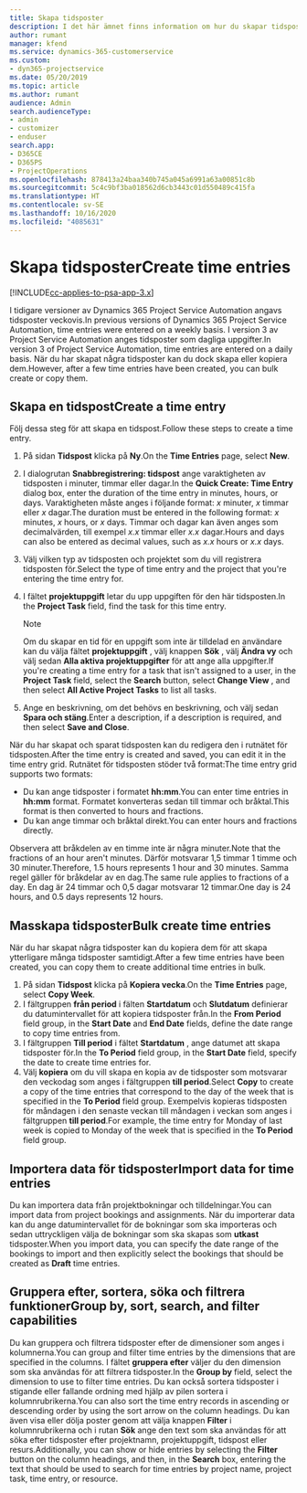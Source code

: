 ```yaml
---
title: Skapa tidsposter
description: I det här ämnet finns information om hur du skapar tidsposter.
author: rumant
manager: kfend
ms.service: dynamics-365-customerservice
ms.custom:
- dyn365-projectservice
ms.date: 05/20/2019
ms.topic: article
ms.author: rumant
audience: Admin
search.audienceType:
- admin
- customizer
- enduser
search.app:
- D365CE
- D365PS
- ProjectOperations
ms.openlocfilehash: 878413a24baa340b745a045a6991a63a00851c8b
ms.sourcegitcommit: 5c4c9bf3ba018562d6cb3443c01d550489c415fa
ms.translationtype: HT
ms.contentlocale: sv-SE
ms.lasthandoff: 10/16/2020
ms.locfileid: "4085631"
---
```

# <a name="create-time-entries"></a><span data-ttu-id="99702-103">Skapa tidsposter</span><span class="sxs-lookup"><span data-stu-id="99702-103">Create time entries</span></span>

[!INCLUDE[cc-applies-to-psa-app-3.x](../includes/cc-applies-to-psa-app-3x.md)]

<span data-ttu-id="99702-104">I tidigare versioner av Dynamics 365 Project Service Automation angavs tidsposter veckovis.</span><span class="sxs-lookup"><span data-stu-id="99702-104">In previous versions of Dynamics 365 Project Service Automation, time entries were entered on a weekly basis.</span></span> <span data-ttu-id="99702-105">I version 3 av Project Service Automation anges tidsposter som dagliga uppgifter.</span><span class="sxs-lookup"><span data-stu-id="99702-105">In version 3 of Project Service Automation, time entries are entered on a daily basis.</span></span> <span data-ttu-id="99702-106">När du har skapat några tidsposter kan du dock skapa eller kopiera dem.</span><span class="sxs-lookup"><span data-stu-id="99702-106">However, after a few time entries have been created, you can bulk create or copy them.</span></span>

## <a name="create-a-time-entry"></a><span data-ttu-id="99702-107">Skapa en tidspost</span><span class="sxs-lookup"><span data-stu-id="99702-107">Create a time entry</span></span>

<span data-ttu-id="99702-108">Följ dessa steg för att skapa en tidspost.</span><span class="sxs-lookup"><span data-stu-id="99702-108">Follow these steps to create a time entry.</span></span>

1. <span data-ttu-id="99702-109">På sidan **Tidspost** klicka på **Ny**.</span><span class="sxs-lookup"><span data-stu-id="99702-109">On the **Time Entries** page, select **New**.</span></span>
2. <span data-ttu-id="99702-110">I dialogrutan **Snabbregistrering: tidspost** ange varaktigheten av tidsposten i minuter, timmar eller dagar.</span><span class="sxs-lookup"><span data-stu-id="99702-110">In the **Quick Create: Time Entry** dialog box, enter the duration of the time entry in minutes, hours, or days.</span></span> <span data-ttu-id="99702-111">Varaktigheten måste anges i följande format: *x* minuter, *x* timmar eller *x* dagar.</span><span class="sxs-lookup"><span data-stu-id="99702-111">The duration must be entered in the following format: *x* minutes, *x* hours, or *x* days.</span></span> <span data-ttu-id="99702-112">Timmar och dagar kan även anges som decimalvärden, till exempel *x.x* timmar eller *x.x* dagar.</span><span class="sxs-lookup"><span data-stu-id="99702-112">Hours and days can also be entered as decimal values, such as *x.x* hours or *x.x* days.</span></span>
3. <span data-ttu-id="99702-113">Välj vilken typ av tidsposten och projektet som du vill registrera tidsposten för.</span><span class="sxs-lookup"><span data-stu-id="99702-113">Select the type of time entry and the project that you're entering the time entry for.</span></span>
4. <span data-ttu-id="99702-114">I fältet **projektuppgift** letar du upp uppgiften för den här tidsposten.</span><span class="sxs-lookup"><span data-stu-id="99702-114">In the **Project Task** field, find the task for this time entry.</span></span>

    > [!NOTE]
    > <span data-ttu-id="99702-115">Om du skapar en tid för en uppgift som inte är tilldelad en användare kan du välja fältet **projektuppgift** , välj knappen **Sök** , välj **Ändra vy** och välj sedan **Alla aktiva projektuppgifter** för att ange alla uppgifter.</span><span class="sxs-lookup"><span data-stu-id="99702-115">If you're creating a time entry for a task that isn't assigned to a user, in the **Project Task** field, select the **Search** button, select **Change View** , and then select **All Active Project Tasks** to list all tasks.</span></span>

5. <span data-ttu-id="99702-116">Ange en beskrivning, om det behövs en beskrivning, och välj sedan **Spara och stäng**.</span><span class="sxs-lookup"><span data-stu-id="99702-116">Enter a description, if a description is required, and then select **Save and Close**.</span></span>

<span data-ttu-id="99702-117">När du har skapat och sparat tidsposten kan du redigera den i rutnätet för tidsposten.</span><span class="sxs-lookup"><span data-stu-id="99702-117">After the time entry is created and saved, you can edit it in the time entry grid.</span></span> <span data-ttu-id="99702-118">Rutnätet för tidsposten stöder två format:</span><span class="sxs-lookup"><span data-stu-id="99702-118">The time entry grid supports two formats:</span></span>

- <span data-ttu-id="99702-119">Du kan ange tidsposter i formatet **hh:mm**.</span><span class="sxs-lookup"><span data-stu-id="99702-119">You can enter time entries in **hh:mm** format.</span></span> <span data-ttu-id="99702-120">Formatet konverteras sedan till timmar och bråktal.</span><span class="sxs-lookup"><span data-stu-id="99702-120">This format is then converted to hours and fractions.</span></span>
- <span data-ttu-id="99702-121">Du kan ange timmar och bråktal direkt.</span><span class="sxs-lookup"><span data-stu-id="99702-121">You can enter hours and fractions directly.</span></span>

<span data-ttu-id="99702-122">Observera att bråkdelen av en timme inte är några minuter.</span><span class="sxs-lookup"><span data-stu-id="99702-122">Note that the fractions of an hour aren't minutes.</span></span> <span data-ttu-id="99702-123">Därför motsvarar 1,5 timmar 1 timme och 30 minuter.</span><span class="sxs-lookup"><span data-stu-id="99702-123">Therefore, 1.5 hours represents 1 hour and 30 minutes.</span></span> <span data-ttu-id="99702-124">Samma regel gäller för bråkdelar av en dag.</span><span class="sxs-lookup"><span data-stu-id="99702-124">The same rule applies to fractions of a day.</span></span> <span data-ttu-id="99702-125">En dag är 24 timmar och 0,5 dagar motsvarar 12 timmar.</span><span class="sxs-lookup"><span data-stu-id="99702-125">One day is 24 hours, and 0.5 days represents 12 hours.</span></span>

## <a name="bulk-create-time-entries"></a><span data-ttu-id="99702-126">Masskapa tidsposter</span><span class="sxs-lookup"><span data-stu-id="99702-126">Bulk create time entries</span></span>

<span data-ttu-id="99702-127">När du har skapat några tidsposter kan du kopiera dem för att skapa ytterligare många tidsposter samtidigt.</span><span class="sxs-lookup"><span data-stu-id="99702-127">After a few time entries have been created, you can copy them to create additional time entries in bulk.</span></span>

1. <span data-ttu-id="99702-128">På sidan **Tidspost** klicka på **Kopiera vecka**.</span><span class="sxs-lookup"><span data-stu-id="99702-128">On the **Time Entries** page, select **Copy Week**.</span></span>
2. <span data-ttu-id="99702-129">I fältgruppen **från period** i fälten **Startdatum** och **Slutdatum** definierar du datumintervallet för att kopiera tidsposter från.</span><span class="sxs-lookup"><span data-stu-id="99702-129">In the **From Period** field group, in the **Start Date** and **End Date** fields, define the date range to copy time entries from.</span></span>
3. <span data-ttu-id="99702-130">I fältgruppen **Till period** i fältet **Startdatum** , ange datumet att skapa tidsposter för.</span><span class="sxs-lookup"><span data-stu-id="99702-130">In the **To Period** field group, in the **Start Date** field, specify the date to create time entries for.</span></span>
4. <span data-ttu-id="99702-131">Välj **kopiera** om du vill skapa en kopia av de tidsposter som motsvarar den veckodag som anges i fältgruppen **till period**.</span><span class="sxs-lookup"><span data-stu-id="99702-131">Select **Copy** to create a copy of the time entries that correspond to the day of the week that is specified in the **To Period** field group.</span></span> <span data-ttu-id="99702-132">Exempelvis kopieras tidsposten för måndagen i den senaste veckan till måndagen i veckan som anges i fältgruppen **till period**.</span><span class="sxs-lookup"><span data-stu-id="99702-132">For example, the time entry for Monday of last week is copied to Monday of the week that is specified in the **To Period** field group.</span></span>

## <a name="import-data-for-time-entries"></a><span data-ttu-id="99702-133">Importera data för tidsposter</span><span class="sxs-lookup"><span data-stu-id="99702-133">Import data for time entries</span></span>

<span data-ttu-id="99702-134">Du kan importera data från projektbokningar och tilldelningar.</span><span class="sxs-lookup"><span data-stu-id="99702-134">You can import data from project bookings and assignments.</span></span> <span data-ttu-id="99702-135">När du importerar data kan du ange datumintervallet för de bokningar som ska importeras och sedan uttryckligen välja de bokningar som ska skapas som **utkast** tidsposter.</span><span class="sxs-lookup"><span data-stu-id="99702-135">When you import data, you can specify the date range of the bookings to import and then explicitly select the bookings that should be created as **Draft** time entries.</span></span>

## <a name="group-by-sort-search-and-filter-capabilities"></a><span data-ttu-id="99702-136">Gruppera efter, sortera, söka och filtrera funktioner</span><span class="sxs-lookup"><span data-stu-id="99702-136">Group by, sort, search, and filter capabilities</span></span>

<span data-ttu-id="99702-137">Du kan gruppera och filtrera tidsposter efter de dimensioner som anges i kolumnerna.</span><span class="sxs-lookup"><span data-stu-id="99702-137">You can group and filter time entries by the dimensions that are specified in the columns.</span></span> <span data-ttu-id="99702-138">I fältet **gruppera efter** väljer du den dimension som ska användas för att filtrera tidsposter.</span><span class="sxs-lookup"><span data-stu-id="99702-138">In the **Group by** field, select the dimension to use to filter time entries.</span></span> <span data-ttu-id="99702-139">Du kan också sortera tidsposter i stigande eller fallande ordning med hjälp av pilen sortera i kolumnrubrikerna.</span><span class="sxs-lookup"><span data-stu-id="99702-139">You can also sort the time entry records in ascending or descending order by using the sort arrow on the column headings.</span></span> <span data-ttu-id="99702-140">Du kan även visa eller dölja poster genom att välja knappen **Filter** i kolumnrubrikerna och i rutan **Sök** ange den text som ska användas för att söka efter tidsposter efter projektnamn, projektuppgift, tidspost eller resurs.</span><span class="sxs-lookup"><span data-stu-id="99702-140">Additionally, you can show or hide entries by selecting the **Filter** button on the column headings, and then, in the **Search** box, entering the text that should be used to search for time entries by project name, project task, time entry, or resource.</span></span>
